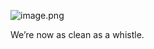 
![image.png](https://prod-files-secure.s3.us-west-2.amazonaws.com/d5da4832-3825-4b06-9f7d-86c687d890a2/fe6ae0bb-7412-4111-8fdb-b061543f5331/image.png?X-Amz-Algorithm=AWS4-HMAC-SHA256&X-Amz-Content-Sha256=UNSIGNED-PAYLOAD&X-Amz-Credential=AKIAT73L2G45HZZMZUHI%2F20240903%2Fus-west-2%2Fs3%2Faws4_request&X-Amz-Date=20240903T084502Z&X-Amz-Expires=3600&X-Amz-Signature=bdb7b3e0b84bc62758fd4710032bb02d4ba83f56fb487c0e1c073a0cd38d0dcc&X-Amz-SignedHeaders=host&x-id=GetObject)


We’re now as clean as a whistle. 

